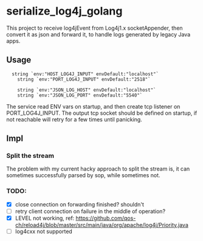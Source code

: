 # serialize_log4j_golang

This project to receive log4jEvent from Log4j1.x socketAppender, then convert it as json and forward it, to handle logs generated by legacy Java apps.

## Usage
```
  string `env:"HOST_LOG4J_INPUT" envDefault:"localhost"`
	string `env:"PORT_LOG4J_INPUT" envDefault:"2518"`
  
	string `env:"JSON_LOG_HOST" envDefault:"localhost"`
	string `env:"JSON_LOG_PORT" envDefault:"5540"`
```

The service read ENV vars on startup, and then create tcp listener on PORT_LOG4J_INPUT.  The output tcp socket should be defined on startup, if not reachable will retry for a few times until panicking.


## Impl

### Split the stream

The problem with my current hacky approach to split the stream is, it can sometimes successfully parsed by sop, while sometimes not.

### TODO:

- [x] close connection on forwarding finished? shouldn't
- [ ] retry client connection on failure in the middle of operation?
- [x] LEVEL not working, ref: https://github.com/qos-ch/reload4j/blob/master/src/main/java/org/apache/log4j/Priority.java
- [ ] log4cxx not supported
